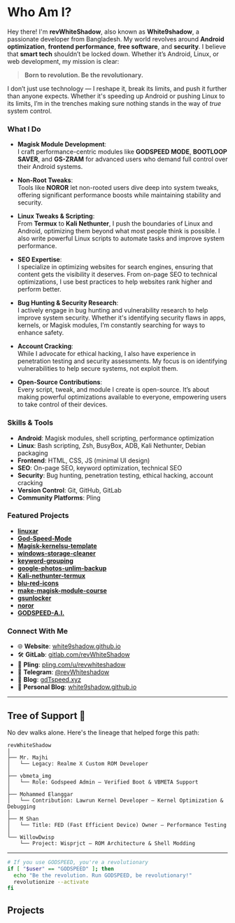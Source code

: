 # Who Am I?

Hey there! I'm **revWhiteShadow**, also known as **White9shadow**, a passionate developer from Bangladesh. My world revolves around **Android optimization**, **frontend performance**, **free software**, and **security**. I believe that **smart tech** shouldn’t be locked down. Whether it’s Android, Linux, or web development, my mission is clear:

> **Born to revolution. Be the revolutionary.**

I don’t just use technology — I reshape it, break its limits, and push it further than anyone expects. Whether it's speeding up Android or pushing Linux to its limits, I’m in the trenches making sure nothing stands in the way of *true* system control.

### What I Do

- **Magisk Module Development**:  
  I craft performance-centric modules like **GODSPEED MODE**, **BOOTLOOP SAVER**, and **GS-ZRAM** for advanced users who demand full control over their Android systems.

- **Non-Root Tweaks**:  
  Tools like **NOROR** let non-rooted users dive deep into system tweaks, offering significant performance boosts while maintaining stability and security.

- **Linux Tweaks & Scripting**:  
  From **Termux** to **Kali Nethunter**, I push the boundaries of Linux and Android, optimizing them beyond what most people think is possible. I also write powerful Linux scripts to automate tasks and improve system performance.

- **SEO Expertise**:  
  I specialize in optimizing websites for search engines, ensuring that content gets the visibility it deserves. From on-page SEO to technical optimizations, I use best practices to help websites rank higher and perform better.

- **Bug Hunting & Security Research**:  
  I actively engage in bug hunting and vulnerability research to help improve system security. Whether it's identifying security flaws in apps, kernels, or Magisk modules, I’m constantly searching for ways to enhance safety.

- **Account Cracking**:  
  While I advocate for ethical hacking, I also have experience in penetration testing and security assessments. My focus is on identifying vulnerabilities to help secure systems, not exploit them.

- **Open-Source Contributions**:  
  Every script, tweak, and module I create is open-source. It’s about making powerful optimizations available to everyone, empowering users to take control of their devices.

### Skills & Tools

- **Android**: Magisk modules, shell scripting, performance optimization
- **Linux**: Bash scripting, Zsh, BusyBox, ADB, Kali Nethunter, Debian packaging
- **Frontend**: HTML, CSS, JS (minimal UI design)
- **SEO**: On-page SEO, keyword optimization, technical SEO
- **Security**: Bug hunting, penetration testing, ethical hacking, account cracking
- **Version Control**: Git, GitHub, GitLab
- **Community Platforms**: Pling

### Featured Projects

- **[linuxar](https://github.com/White9shadow/linuxar)**  
- **[God-Speed-Mode](https://github.com/White9shadow/God-Speed-Mode)**  
- **[Magisk-kernelsu-template](https://github.com/White9shadow/Magisk-kernelsu-template)**  
- **[windows-storage-cleaner](https://github.com/White9shadow/windows-storage-cleaner)**  
- **[keyword-grouping](https://github.com/White9shadow/keyword-grouping)**  
- **[google-photos-unlim-backup](https://github.com/White9shadow/google-photos-unlim-backup)**  
- **[Kali-nethunter-termux](https://github.com/White9shadow/Kali-nethunter-termux)**  
- **[blu-red-icons](https://github.com/White9shadow/blu-red-icons)**  
- **[make-magisk-module-course](https://github.com/White9shadow/make-magisk-module-course)**  
- **[gsunlocker](https://github.com/White9shadow/gsunlocker)**  
- **[noror](https://github.com/White9shadow/noror)**  
- **[GODSPEED-A.I.](https://github.com/White9shadow/GODSPEED-A.I.)**

### Connect With Me

- 🌐 **Website**: [white9shadow.github.io](https://white9shadow.github.io)  
- 🛠 **GitLab**: [gitlab.com/revWhiteShadow](https://gitlab.com/revWhiteShadow)  
- 🌟 **Pling**: [pling.com/u/revwhiteshadow](https://pling.com/u/revwhiteshadow)  
- 💬 **Telegram**: [@revWhiteshadow](https://t.me/revWhiteshadow)  
- 📝 **Blog**: [gdTspeed.xyz](https://gdTspeed.xyz)  
- 📖 **Personal Blog**: [white9shadow.github.io](https://white9shadow.github.io)

---

## Tree of Support 🌱
No dev walks alone. Here's the lineage that helped forge this path:

```
revWhiteShadow
│
├── Mr. Majhi
│   └── Legacy: Realme X Custom ROM Developer
│
├── vbmeta_img
│   └── Role: Godspeed Admin — Verified Boot & VBMETA Support
│
├── Mohammed Elanggar
│   └── Contribution: Lawrun Kernel Developer — Kernel Optimization & Debugging
│
├── M Shan
│   └── Title: FED (Fast Efficient Device) Owner — Performance Testing
│
└── WillowDwisp
    └── Project: Wisprjct — ROM Architecture & Shell Modding
```

---



```bash
# If you use GODSPEED, you're a revolutionary
if [ "$user" == "GODSPEED" ]; then
  echo "Be the revolution. Run GODSPEED, be revolutionary!"
  revolutionize --activate
fi

```
## Projects
